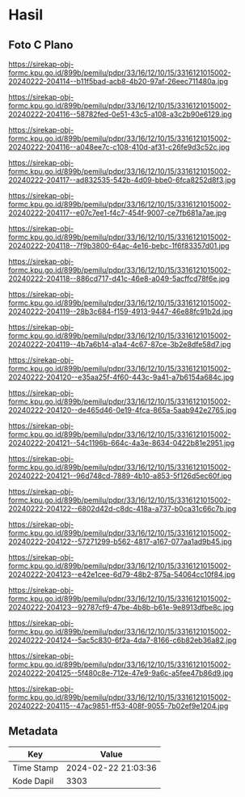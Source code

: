 # Hasil

## Foto C Plano

https://sirekap-obj-formc.kpu.go.id/899b/pemilu/pdpr/33/16/12/10/15/3316121015002-20240222-204114--b11f5bad-acb8-4b20-97af-26eec711480a.jpg

https://sirekap-obj-formc.kpu.go.id/899b/pemilu/pdpr/33/16/12/10/15/3316121015002-20240222-204116--58782fed-0e51-43c5-a108-a3c2b90e6129.jpg

https://sirekap-obj-formc.kpu.go.id/899b/pemilu/pdpr/33/16/12/10/15/3316121015002-20240222-204116--a048ee7c-c108-410d-af31-c26fe9d3c52c.jpg

https://sirekap-obj-formc.kpu.go.id/899b/pemilu/pdpr/33/16/12/10/15/3316121015002-20240222-204117--ad832535-542b-4d09-bbe0-6fca8252d8f3.jpg

https://sirekap-obj-formc.kpu.go.id/899b/pemilu/pdpr/33/16/12/10/15/3316121015002-20240222-204117--e07c7ee1-f4c7-454f-9007-ce7fb681a7ae.jpg

https://sirekap-obj-formc.kpu.go.id/899b/pemilu/pdpr/33/16/12/10/15/3316121015002-20240222-204118--7f9b3800-64ac-4e16-bebc-1f6f83357d01.jpg

https://sirekap-obj-formc.kpu.go.id/899b/pemilu/pdpr/33/16/12/10/15/3316121015002-20240222-204118--886cd717-d41c-46e8-a049-5acffcd78f6e.jpg

https://sirekap-obj-formc.kpu.go.id/899b/pemilu/pdpr/33/16/12/10/15/3316121015002-20240222-204119--28b3c684-f159-4913-9447-46e88fc91b2d.jpg

https://sirekap-obj-formc.kpu.go.id/899b/pemilu/pdpr/33/16/12/10/15/3316121015002-20240222-204119--4b7a6b14-a1a4-4c67-87ce-3b2e8dfe58d7.jpg

https://sirekap-obj-formc.kpu.go.id/899b/pemilu/pdpr/33/16/12/10/15/3316121015002-20240222-204120--e35aa25f-4f60-443c-9a41-a7b6154a684c.jpg

https://sirekap-obj-formc.kpu.go.id/899b/pemilu/pdpr/33/16/12/10/15/3316121015002-20240222-204120--de465d46-0e19-4fca-865a-5aab942e2765.jpg

https://sirekap-obj-formc.kpu.go.id/899b/pemilu/pdpr/33/16/12/10/15/3316121015002-20240222-204121--54c1196b-664c-4a3e-8634-0422b81e2951.jpg

https://sirekap-obj-formc.kpu.go.id/899b/pemilu/pdpr/33/16/12/10/15/3316121015002-20240222-204121--96d748cd-7889-4b10-a853-5f126d5ec60f.jpg

https://sirekap-obj-formc.kpu.go.id/899b/pemilu/pdpr/33/16/12/10/15/3316121015002-20240222-204122--6802d42d-c8dc-418a-a737-b0ca31c66c7b.jpg

https://sirekap-obj-formc.kpu.go.id/899b/pemilu/pdpr/33/16/12/10/15/3316121015002-20240222-204122--57271299-b562-4817-a167-077aa1ad9b45.jpg

https://sirekap-obj-formc.kpu.go.id/899b/pemilu/pdpr/33/16/12/10/15/3316121015002-20240222-204123--e42e1cee-6d79-48b2-875a-54064cc10f84.jpg

https://sirekap-obj-formc.kpu.go.id/899b/pemilu/pdpr/33/16/12/10/15/3316121015002-20240222-204123--92787cf9-47be-4b8b-b61e-9e8913dfbe8c.jpg

https://sirekap-obj-formc.kpu.go.id/899b/pemilu/pdpr/33/16/12/10/15/3316121015002-20240222-204124--5ac5c830-6f2a-4da7-8166-c6b82eb36a82.jpg

https://sirekap-obj-formc.kpu.go.id/899b/pemilu/pdpr/33/16/12/10/15/3316121015002-20240222-204125--5f480c8e-712e-47e9-9a6c-a5fee47b86d9.jpg

https://sirekap-obj-formc.kpu.go.id/899b/pemilu/pdpr/33/16/12/10/15/3316121015002-20240222-204115--47ac9851-ff53-408f-9055-7b02ef9e1204.jpg


## Metadata

| Key        | Value               |
| ---------- | ------------------- |
| Time Stamp | 2024-02-22 21:03:36 |
| Kode Dapil | 3303                |



